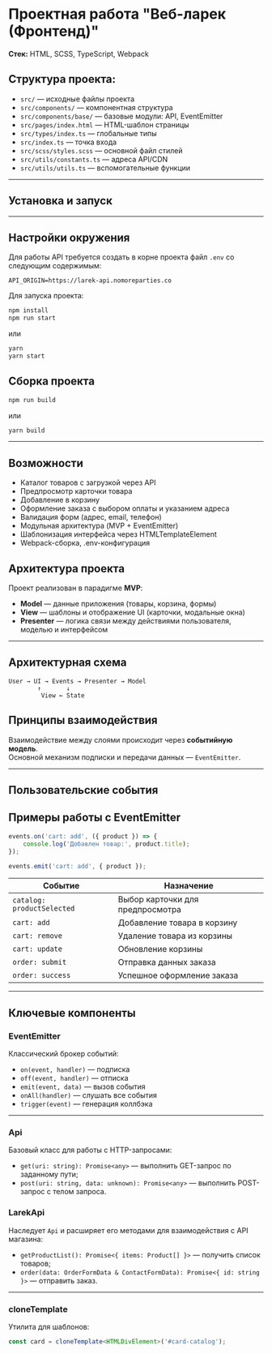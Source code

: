 # Проектная работа "Веб-ларек (Фронтенд)"

**Стек:** HTML, SCSS, TypeScript, Webpack

## Структура проекта:

- `src/` — исходные файлы проекта
- `src/components/` — компонентная структура
- `src/components/base/` — базовые модули: API, EventEmitter
- `src/pages/index.html` — HTML-шаблон страницы
- `src/types/index.ts` — глобальные типы
- `src/index.ts` — точка входа
- `src/scss/styles.scss` — основной файл стилей
- `src/utils/constants.ts` — адреса API/CDN
- `src/utils/utils.ts` — вспомогательные функции

---

## Установка и запуск

---

## Настройки окружения

Для работы API требуется создать в корне проекта файл `.env` со следующим содержимым:

```
API_ORIGIN=https://larek-api.nomoreparties.co
```

Для запуска проекта:

```bash
npm install
npm run start
```

или

```bash
yarn
yarn start
```

## Сборка проекта

```bash
npm run build
```

или

```bash
yarn build
```

---

## Возможности

- Каталог товаров с загрузкой через API
- Предпросмотр карточки товара
- Добавление в корзину
- Оформление заказа с выбором оплаты и указанием адреса
- Валидация форм (адрес, email, телефон)
- Модульная архитектура (MVP + EventEmitter)
- Шаблонизация интерфейса через HTMLTemplateElement
- Webpack-сборка, .env-конфигурация

## Архитектура проекта

Проект реализован в парадигме **MVP**:

- **Model** — данные приложения (товары, корзина, формы)
- **View** — шаблоны и отображение UI (карточки, модальные окна)
- **Presenter** — логика связи между действиями пользователя, моделью и интерфейсом

---

## Архитектурная схема

```
User → UI → Events → Presenter → Model
        ↑       ↓
         View ← State
```

## Принципы взаимодействия

Взаимодействие между слоями происходит через **событийную модель**.  
Основной механизм подписки и передачи данных — `EventEmitter`.

---

## Пользовательские события

## Примеры работы с EventEmitter

```ts
events.on('cart: add', ({ product }) => {
	console.log('Добавлен товар:', product.title);
});

events.emit('cart: add', { product });
```

| Событие                    | Назначение                       |
| -------------------------- | -------------------------------- |
| `catalog: productSelected` | Выбор карточки для предпросмотра |
| `cart: add`                | Добавление товара в корзину      |
| `cart: remove`             | Удаление товара из корзины       |
| `cart: update`             | Обновление корзины               |
| `order: submit`            | Отправка данных заказа           |
| `order: success`           | Успешное оформление заказа       |

---

## Ключевые компоненты

### EventEmitter

Классический брокер событий:

- `on(event, handler)` — подписка
- `off(event, handler)` — отписка
- `emit(event, data)` — вызов события
- `onAll(handler)` — слушать все события
- `trigger(event)` — генерация коллбэка

---

### Api

Базовый класс для работы с HTTP-запросами:

- `get(uri: string): Promise<any>` — выполнить GET-запрос по заданному пути;
- `post(uri: string, data: unknown): Promise<any>` — выполнить POST-запрос с телом запроса.

### LarekApi

Наследует `Api` и расширяет его методами для взаимодействия с API магазина:

- `getProductList(): Promise<{ items: Product[] }>` — получить список товаров;
- `order(data: OrderFormData & ContactFormData): Promise<{ id: string }>` — отправить заказ.

---

### cloneTemplate

Утилита для шаблонов:

```ts
const card = cloneTemplate<HTMLDivElement>('#card-catalog');
```
